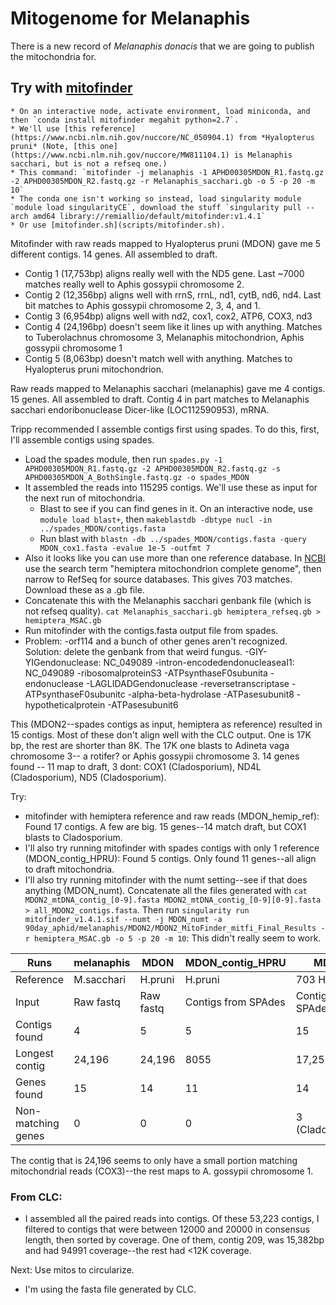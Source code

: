 # Mitogenome for Melanaphis

There is a new record of *Melanaphis donacis* that we are going to publish the mitochondria for. 

## Try with [mitofinder](https://github.com/RemiAllio/MitoFinder)
    * On an interactive node, activate environment, load miniconda, and then `conda install mitofinder megahit python=2.7`.
    * We'll use [this reference](https://www.ncbi.nlm.nih.gov/nuccore/NC_050904.1) from *Hyalopterus pruni* (Note, [this one](https://www.ncbi.nlm.nih.gov/nuccore/MW811104.1) is Melanaphis sacchari, but is not a refseq one.)
    * This command: `mitofinder -j melanaphis -1 APHD00305MDON_R1.fastq.gz -2 APHD00305MDON_R2.fastq.gz -r Melanaphis_sacchari.gb -o 5 -p 20 -m 10`
    * The conda one isn't working so instead, load singularity module `module load singularityCE`, download the stuff `singularity pull --arch amd64 library://remiallio/default/mitofinder:v1.4.1`
    * Or use [mitofinder.sh](scripts/mitofinder.sh). 

Mitofinder with raw reads mapped to Hyalopterus pruni (MDON) gave me 5 different contigs. 14 genes. All assembled to draft.
- Contig 1 (17,753bp) aligns really well with the ND5 gene. Last ~7000 matches really well to Aphis gossypii chromosome 2. 
- Contig 2 (12,356bp) aligns well with rrnS, rrnL, nd1, cytB, nd6, nd4. Last bit matches to Aphis gossypii chromosome 2, 3, 4, and 1.
- Contig 3 (6,954bp) aligns well with nd2, cox1, cox2, ATP6, COX3, nd3
- Contig 4 (24,196bp) doesn't seem like it lines up with anything. Matches to Tuberolachnus chromosome 3, Melanaphis mitochondrion, Aphis gossypii chromosome 1
- Contig 5 (8,063bp) doesn't match well with anything. Matches to Hyalopterus pruni mitochondrion.

Raw reads mapped to Melanaphis sacchari (melanaphis) gave me 4 contigs. 15 genes. All assembled to draft. Contig 4 in part matches to Melanaphis sacchari endoribonuclease Dicer-like (LOC112590953), mRNA.

Tripp recommended I assemble contigs first using spades.
    To do this, first, I'll assemble contigs using spades.
* Load the spades module, then run `spades.py -1 APHD00305MDON_R1.fastq.gz -2 APHD00305MDON_R2.fastq.gz -s APHD00305MDON_A_BothSingle.fastq.gz -o spades_MDON`
* It assembled the reads into 115295 contigs. We'll use these as input for the next run of mitochondria.
   * Blast to see if you can find genes in it. On an interactive node, use `module load blast+`, then `makeblastdb -dbtype nucl -in ../spades_MDON/contigs.fasta`
   * Run blast with `blastn -db ../spades_MDON/contigs.fasta -query MDON_cox1.fasta -evalue 1e-5 -outfmt 7`
* Also it looks like you can use more than one reference database. In [NCBI](https://www.ncbi.nlm.nih.gov/nuccore) use the search term "hemiptera mitochondrion complete genome", then narrow to RefSeq for source databases. This gives 703 matches. Download these as a .gb file. 
* Concatenate this with the Melanaphis sacchari genbank file (which is not refseq quality). `cat Melanaphis_sacchari.gb hemiptera_refseq.gb > hemiptera_MSAC.gb`
* Run mitofinder with the contigs.fasta output file from spades.
* Problem: -orf114 and a bunch of other genes aren't recognized. Solution: delete the genbank from that weird fungus.
-GIY-YIGendonuclease: NC_049089
 -intron-encodedendonucleaseaI1: NC_049089
 -ribosomalproteinS3
 -ATPsynthaseF0subunita
 -endonuclease
 -LAGLIDADGendonuclease
 -reversetranscriptase
 -ATPsynthaseF0subunitc
 -alpha-beta-hydrolase
 -ATPasesubunit8
 -hypotheticalprotein
 -ATPasesubunit6

This (MDON2--spades contigs as input, hemiptera as reference) resulted in 15 contigs. Most of these don't align well with the CLC output. One is 17K bp, the rest are shorter than 8K. The 17K one blasts to Adineta vaga chromosome 3-- a rotifer? or Aphis gossypii chromosome 3. 14 genes found -- 11 map to draft, 3 dont: COX1 (Cladosporium), ND4L (Cladosporium), ND5 (Cladosporium).

Try: 
* mitofinder with hemiptera reference and raw reads (MDON_hemip_ref): Found 17 contigs. A few are big. 15 genes--14 match draft, but COX1 blasts to Cladosporium.
* I'll also try running mitofinder with spades contigs with only 1 reference (MDON_contig_HPRU): Found 5 contigs. Only found 11 genes--all align to draft mitochondria. 
* I'll also try running mitofinder with the numt setting--see if that does anything (MDON_numt). Concatenate all the files generated with `cat MDON2_mtDNA_contig_[0-9].fasta MDON2_mtDNA_contig_[0-9][0-9].fasta > all_MDON2_contigs.fasta`. Then run `singularity run mitofinder_v1.4.1.sif --numt -j MDON_numt -a 90day_aphid/melanaphis/MDON2/MDON2_MitoFinder_mitfi_Final_Results -r hemiptera_MSAC.gb -o 5 -p 20 -m 10`: This didn't really seem to work.

| Runs | melanaphis | MDON | MDON_contig_HPRU | MDON2 | MDON_hemipRef_raw |MDON_aphid_ref | MDON_contig_aphididae |
|---|---|---|---|---|---|---|---|
|Reference|M.sacchari|H.pruni|H.pruni|703 Hemiptera | 703 Hemiptera | 43 Aphididae | 43 Aphididae
|Input | Raw fastq | Raw fastq | Contigs from SPAdes | Contigs from SPAdes | Raw Fastq | Raw Fastq | Contigs from SPAdes |
|Contigs found | 4 | 5 | 5 | 15 | 17 | 5 | 6 |
|Longest contig |24,196 |24,196|8055 | 17,251 | 24,196 | 5403 | 8055 |
|Genes found | 15 | 14 | 11 | 14 | 15 | 15 | 12 |
|Non-matching genes | 0| 0 | 0 | 3 (Cladosporium) | 1 (Cladosporium)| 0 | unknown |

The contig that is 24,196 seems to only have a small portion matching mitochondrial reads (COX3)--the rest maps to A. gossypii chromosome 1. 

### From CLC:
* I assembled all the paired reads into contigs. Of these 53,223 contigs, I filtered to contigs that were between 12000 and 20000 in consensus length, then sorted by coverage. One of them, contig 209, was 15,382bp and had 94991 coverage--the rest had <12K coverage. 

Next: Use mitos to circularize.
* I'm using the fasta file generated by CLC.
